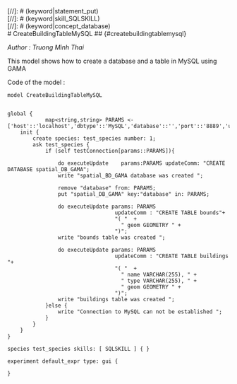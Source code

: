 [//]: # (keyword|statement_remove)
<div class='gama-keyword-style' id ='184_0_618_statement-remove'></div>
[//]: # (keyword|statement_put)
<div class='gama-keyword-style' id ='184_1_614_statement-put'></div>
[//]: # (keyword|skill_SQLSKILL)
<div class='gama-keyword-style' id ='184_2_1165_skill-SQLSKILL'></div>
[//]: # (keyword|concept_database)
<div class='gama-keyword-style' id ='184_3_28_concept-database'></div>
#  CreateBuildingTableMySQL ## {#createbuildingtablemysql}


_Author : Truong Minh Thai_

This model shows how to create a database and a table in MySQL using GAMA
 

Code of the model : 

```
model CreateBuildingTableMySQL


global {
			map<string,string> PARAMS <- ['host'::'localhost','dbtype'::'MySQL','database'::'','port'::'8889','user'::'root','passwd'::'root'];
	init {
		create species: test_species number: 1;
		ask test_species {
			if (self testConnection[params::PARAMS]){

 			    do executeUpdate    params:PARAMS updateComm: "CREATE DATABASE spatial_DB_GAMA";
 			    write "spatial_BD_GAMA database was created ";

 			    remove "database" from: PARAMS;
				put "spatial_DB_GAMA" key:"database" in: PARAMS;

				do executeUpdate params: PARAMS
								  updateComm : "CREATE TABLE bounds"+
								  "( "  +
				                    " geom GEOMETRY " +
				                  ")";
				write "bounds table was created ";

				do executeUpdate params: PARAMS
								  updateComm : "CREATE TABLE buildings "+
								  "( "  +
				                   	" name VARCHAR(255), " +
				                    " type VARCHAR(255), " +
				                    " geom GEOMETRY " +
				                  ")";
                write "buildings table was created ";
 			}else {
 				write "Connection to MySQL can not be established ";
 			}
		}
	}
}

species test_species skills: [ SQLSKILL ] { }

experiment default_expr type: gui {

}
```